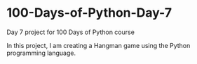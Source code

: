 # 100-Days-of-Python-Day-7
Day 7 project for 100 Days of Python course

In this project, I am creating a Hangman game using the Python programming language. 
